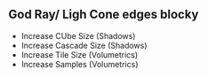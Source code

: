 ## God Ray/ Ligh Cone edges blocky
- Increase CUbe Size (Shadows)
- Increase Cascade Size (Shadows)
- Increase Tile Size (Volumetrics)
- Increase Samples (Volumetrics)

